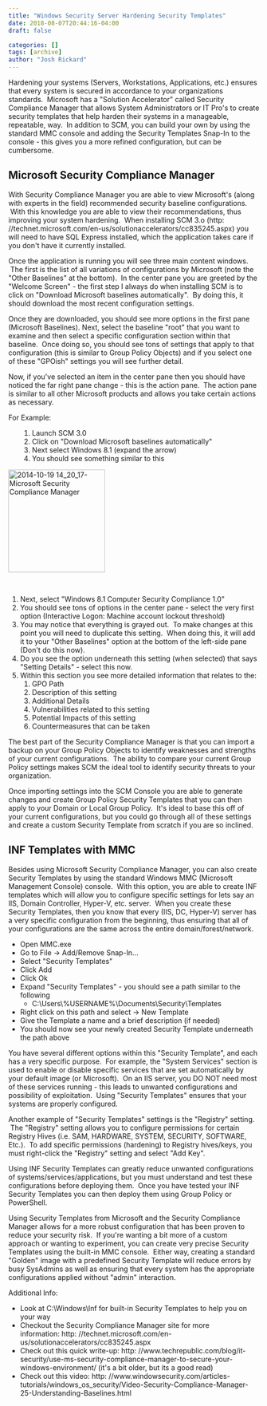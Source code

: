 ```yaml
---
title: "Windows Security Server Hardening Security Templates"
date: 2018-08-07T20:44:16-04:00
draft: false

categories: []
tags: [archive]
author: "Josh Rickard"
---
```

Hardening your systems (Servers, Workstations, Applications, etc.) ensures that every system is secured in accordance to your organizations standards.  Microsoft has a "Solution Accelerator" called Security Compliance Manager that allows System Administrators or IT Pro's to create security templates that help harden their systems in a manageable, repeatable, way.  In addition to SCM, you can build your own by using the standard MMC console and adding the Security Templates Snap-In to the console - this gives you a more refined configuration, but can be cumbersome.
<h2><strong>Microsoft Security Compliance Manager</strong></h2>
With Security Compliance Manager you are able to view Microsoft's (along with experts in the field) recommended security baseline configurations.  With this knowledge you are able to view their recommendations, thus improving your system hardening.  When installing SCM 3.o (http: //technet.microsoft.com/en-us/solutionaccelerators/cc835245.aspx) you will need to have SQL Express installed, which the application takes care if you don't have it currently installed.

Once the application is running you will see three main content windows.  The first is the list of all variations of configurations by Microsoft (note the "Other Baselines" at the bottom).  In the center pane you are greeted by the "Welcome Screen" - the first step I always do when installing SCM is to click on "Download Microsoft baselines automatically".  By doing this, it should download the most recent configuration settings.

Once they are downloaded, you should see more options in the first pane (Microsoft Baselines). Next, select the baseline "root" that you want to examine and then select a specific configuration section within that baseline.  Once doing so, you should see tons of settings that apply to that configuration (this is similar to Group Policy Objects) and if you select one of these "GPOish" settings you will see further detail.

Now, if you've selected an item in the center pane then you should have noticed the far right pane change - this is the action pane.  The action pane is similar to all other Microsoft products and allows you take certain actions as necessary.

For Example:
<ol>
<ol>
	<li>Launch SCM 3.0</li>
	<li>Click on "Download Microsoft baselines automatically"</li>
	<li>Next select Windows 8.1 (expand the arrow)</li>
	<li>You should see something similar to this</li>
</ol>
</ol>
<a href="https://msadministrator.files.wordpress.com/2014/10/2014-10-19-14_20_17-microsoft-security-compliance-manager.png"><img class="alignnone size-full wp-image-287" src="https://msadministrator.files.wordpress.com/2014/10/2014-10-19-14_20_17-microsoft-security-compliance-manager.png" alt="2014-10-19 14_20_17-Microsoft Security Compliance Manager" width="194" height="206" /></a>

&nbsp;
<ol>
	<li>Next, select "Windows 8.1 Computer Security Compliance 1.0"</li>
	<li>You should see tons of options in the center pane - select the very first option (Interactive Logon: Machine account lockout threshold)</li>
	<li>You may notice that everything is grayed out.  To make changes at this point you will need to duplicate this setting.  When doing this, it will add it to your "Other Baselines" option at the bottom of the left-side pane (Don't do this now).</li>
	<li>Do you see the option underneath this setting (when selected) that says "Setting Details" - select this now.</li>
	<li>Within this section you see more detailed information that relates to the:
<ol>
	<li>GPO Path</li>
	<li>Description of this setting</li>
	<li>Additional Details</li>
	<li>Vulnerabilities related to this setting</li>
	<li>Potential Impacts of this setting</li>
	<li>Countermeasures that can be taken</li>
</ol>
</li>
</ol>
The best part of the Security Compliance Manager is that you can import a backup on your Group Policy Objects to identify weaknesses and strengths of your current configurations.  The ability to compare your current Group Policy settings makes SCM the ideal tool to identify security threats to your organization.

Once importing settings into the SCM Console you are able to generate changes and create Group Policy Security Templates that you can then apply to your Domain or Local Group Policy.  It's ideal to base this off of your current configurations, but you could go through all of these settings and create a custom Security Template from scratch if you are so inclined.
<h2><strong>INF Templates with MMC</strong></h2>
Besides using Microsoft Security Compliance Manager, you can also create Security Templates by using the standard Windows MMC (Microsoft Management Console) console.  With this option, you are able to create INF templates which will allow you to configure specific settings for lets say an IIS, Domain Controller, Hyper-V, etc. server.  When you create these Security Templates, then you know that every (IIS, DC, Hyper-V) server has a very specific configuration from the beginning, thus ensuring that all of your configurations are the same across the entire domain/forest/network.
<ul>
	<li>Open MMC.exe</li>
	<li>Go to File -&gt; Add/Remove Snap-In...</li>
	<li>Select "Security Templates"</li>
	<li>Click Add</li>
	<li>Click Ok</li>
	<li>Expand "Security Templates" - you should see a path similar to the following
<ul>
	<li>C:\Users\%USERNAME%\Documents\Security\Templates</li>
</ul>
</li>
	<li>Right click on this path and select -&gt; New Template</li>
	<li>Give the Template a name and a brief description (if needed)</li>
	<li>You should now see your newly created Security Template underneath the path above</li>
</ul>
You have several different options within this "Security Template", and each has a very specific purpose.  For example, the "System Services" section is used to enable or disable specific services that are set automatically by your default image (or Microsoft).  On an IIS server, you DO NOT need most of these services running - this leads to unwanted configurations and possibility of exploitation.  Using "Security Templates" ensures that your systems are properly configured.

Another example of "Security Templates" settings is the "Registry" setting.  The "Registry" setting allows you to configure permissions for certain Registry Hives (i.e. SAM, HARDWARE, SYSTEM, SECURITY, SOFTWARE, Etc.).  To add specific permissions (hardening) to Registry hives/keys, you must right-click the "Registry" setting and select "Add Key".

Using INF Security Templates can greatly reduce unwanted configurations of systems/services/applications, but you must understand and test these configurations before deploying them.  Once you have tested your INF Security Templates you can then deploy them using Group Policy or PowerShell.

Using Security Templates from Microsoft and the Security Compliance Manager allows for a more robust configuration that has been proven to reduce your security risk.  If you're wanting a bit more of a custom approach or wanting to experiment, you can create very precise Security Templates using the built-in MMC console.  Either way, creating a standard "Golden" image with a predefined Security Template will reduce errors by busy SysAdmins as well as ensuring that every system has the appropriate configurations applied without "admin" interaction.

Additional Info:
<ul>
	<li>Look at C:\Windows\Inf for built-in Security Templates to help you on your way</li>
	<li>Checkout the Security Compliance Manager site for more information: http: //technet.microsoft.com/en-us/solutionaccelerators/cc835245.aspx</li>
	<li>Check out this quick write-up: http: //www.techrepublic.com/blog/it-security/use-ms-security-compliance-manager-to-secure-your-windows-environment/ (it's a bit older, but its a good read)</li>
	<li>Check out this video: http: //www.windowsecurity.com/articles-tutorials/windows_os_security/Video-Security-Compliance-Manager-25-Understanding-Baselines.html</li>
</ul>
&nbsp;

&nbsp;

&nbsp;
